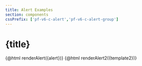 ```yaml
---
title: Alert Examples
section: components
cssPrefix: ['pf-v6-c-alert','pf-v6-c-alert-group']
---
```


# {title}

<script>
  import Handlebars from 'handlebars';

  const hbs = Handlebars.create();
  hbs.registerPartial('alert-icon', '<span class="pf-v6-c-alert__icon">{{alert-icon--type}}</span>');
  hbs.registerPartial('alert-title', '<h4 class="pf-v6-c-alert__title">{{> @partial-block}}</h4>');
  hbs.registerPartial('screen-reader', '<span class="pf-v6-u-screen-reader">{{> @partial-block}}</span>');
  hbs.registerPartial('alert', `<div class="pf-v6-c-alert{{#if alert--modifier}} {{alert--modifier}}{{/if}}"
    {{#if alert--attribute}}
      {{{alert--attribute}}}
    {{/if}}>
    {{> @partial-block}}
  </div>`);

  const alert = ``;

  const template2 = `{{#> alert alert--modifier="pf-m-info" alert--attribute='aria-label="Information alert"'}}
    {{#> alert-title}}
      {{#> screen-reader}}Info alert:{{/screen-reader}}
      Alert from hbs
    {{/alert-title}}
  {{/alert}}`;

  $: renderAlert = hbs.compile(alert);
  $: renderAlert2 = hbs.compile(template2);
  import Alert from "$components/alert/Alert.svelte";
</script>

{@html renderAlert({alert})}
{@html renderAlert2({template2})}

